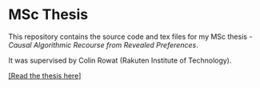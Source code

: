 # MSc Thesis

This repository contains the source code and tex files for my MSc thesis - *Causal Algorithmic Recourse from Revealed Preferences*.

It was supervised by Colin Rowat (Rakuten Institute of Technology).

[[Read the thesis here]](Thesis.pdf)

